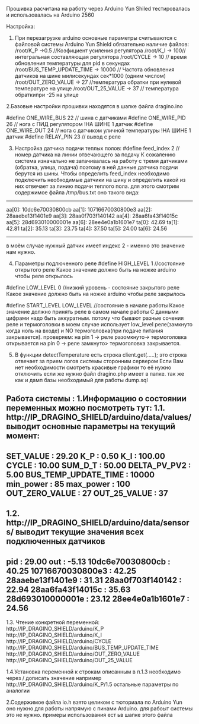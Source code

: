 Прошивка расчитана на работу через Arduino Yun Shiled
тестировалась и использовалась на Arduino 2560

Настройка:
1. При перезагрузке arduino основные параметры считываются с файловой системы Arduino Yun Shield
обязательно наличие файлов:
/root/K_P ->0.5 //Коэфициент  усиления регулятора
/root/K_I -> 100//интегральная составляющая регулятора
/root/CYCLE -> 10 // время обновления температуры для pid  в секундах
/root/BUS_TEMP_UPDATE_TIME -> 10000 // Частота обновления датчиков на шине милисекундах cек*1000 (одним числом)
/root/OUT_ZERO_VALUE -> 27 //температура обратки при нулевой температуре на улице
/root/OUT_25_VALUE -> 37 // температура обраткипри -25 на улице

2.Базовые настройки прошивки находятся в шапке файла dragino.ino

#define ONE_WIRE_BUS 22                               // шина с датчиками
#define ONE_WIRE_PID 26                               // нога с ПИД регулятором !НА ШИНЕ 1 датчик
#define ONE_WIRE_OUT 24                               // нога с датчиком уличной температуры !НА ШИНЕ 1 датчик
#define RELAY_PIN     23                              // выход с реле

3. Настройка датчика подачи теплых полов:
#define feed_index     2                              // номер датчика на линии отвечающего за подачу
К сожалению система изначально не затачивалась на работу с тремя датчиками (обратка, улица, подача)
поэтому в ней данные датчика подачи берутся из шины.
Чтобы определить feed_index необходимо подключить необходимые датчики на шину и определить какой из них отвечает за линию подачи теплого пола.
для этого смотрим содержимое файла /tmp/bus.txt
оно такого вида:
------------------
aa[0]: 10dc6e70030800cb
aa[1]: 10716670030800e3
aa[2]: 28aaebe13f1401e9
aa[3]: 28aa0f703f140142
aa[4]: 28aa6fa43f14015c
aa[5]: 28d693010000001e
aa[6]: 28ee4e0a1b1601e7
ta[0]: 42.69
ta[1]: 42.81
ta[2]: 35.13
ta[3]: 23.75
ta[4]: 37.50
ta[5]: 24.00
ta[6]: 24.56

------------------
в моём случае нужный датчик имеет индекс 2 - именно это значение нам нужно.

4. Параметры подлюченного реле
#define HIGH_LEVEL     1                              //состояние открытого реле
Какое значение должно быть на ножке arduino чтобы реле открылось

#define LOW_LEVEL     0                              //низкий уровень - состояние закрытого реле
Какое значение должно быть на ножке arduino чтобы реле закрылось

#define START_LEVEL     LOW_LEVEL                   //состояние в начале работы
Какое значение должно принять реле в самом начале работы 
С данными цифрами надо быть аккуратным. потому что бывают разные сочения реле и термоголовки
в моем случае использует low_level реле(замкнуто когда ноль на входе) и NO термоголовка(при подаче питания закрывается).
проверяем: на pin 1 -> реле разомкнуто-> термоголовка открывается
на pin 0 -> реле замкнуто> термоголовка закрывается.


5. В функции detectTemperature есть строка
client.get(.....);
это строка отвечает за прием логов системы сторонним сервером
Если Вам нет необходимости смотреть красивые графики то её нужно отключить
если же нужно файл dragino.php имеет в папке. так же как и дамп базы необходимый для работы dump.sql

Работа системы :
1.Информацию о состоянии переменных можно посмотреть тут:
1.1. http://IP_DRAGINO_SHIELD/arduino/data/values/
выводит основные параметры на текущий момент:
-------------------
SET_VALUE : 29.20
K_P : 0.50
K_I : 100.00
CYCLE : 10.00
SUM_D_T : 50.00
DELTA_PV_PV2 : 5.00
BUS_TEMP_UPDATE_TIME : 10000
min_power : 85
max_power : 100
OUT_ZERO_VALUE : 27
OUT_25_VALUE : 37
-------------------
1.2. http://IP_DRAGINO_SHIELD/arduino/data/sensors/
выводит текущие значения всех подключенных датчиков
-------------------
pid : 29.00
out : -5.13
10dc6e70030800cb : 40.25
10716670030800e3 : 42.25
28aaebe13f1401e9 : 31.31
28aa0f703f140142 : 22.94
28aa6fa43f14015c : 35.63
28d693010000001e : 23.12
28ee4e0a1b1601e7 : 24.56
-------------------

1.3. Чтение конкретной переменной:
http://IP_DRAGINO_SHIELD/arduino/K_P
http://IP_DRAGINO_SHIELD/arduino/K_I
http://IP_DRAGINO_SHIELD/arduino/CYCLE
http://IP_DRAGINO_SHIELD/arduino/BUS_TEMP_UPDATE_TIME
http://IP_DRAGINO_SHIELD/arduino/OUT_ZERO_VALUE 
http://IP_DRAGINO_SHIELD/arduino/OUT_25_VALUE 

1.4.Установка переменной к строкам описанным в п.1.3 необходимо через / дописать значение например
http://IP_DRAGINO_SHIELD/arduino/K_P/1.5
остальные параметры по аналогии


2.Содержимое файла io.h взято целиком с тюториала по Arduino Yun оно нужно для работы напрямую с пинами Arduino.
для рабоыт системы это не нужно. примеры использования  ест ьв шапке этого файла




